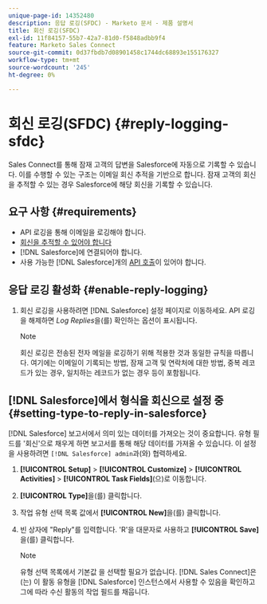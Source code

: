 ```yaml
---
unique-page-id: 14352480
description: 응답 로깅(SFDC) - Marketo 문서 - 제품 설명서
title: 회신 로깅(SFDC)
exl-id: 11f84157-55b7-42a7-81d0-f5848adbb9f4
feature: Marketo Sales Connect
source-git-commit: 0d37fbdb7d08901458c1744dc68893e155176327
workflow-type: tm+mt
source-wordcount: '245'
ht-degree: 0%

---
```


# 회신 로깅(SFDC) {#reply-logging-sfdc}

Sales Connect를 통해 잠재 고객의 답변을 Salesforce에 자동으로 기록할 수 있습니다. 이를 수행할 수 있는 구조는 이메일 회신 추적을 기반으로 합니다. 잠재 고객의 회신을 추적할 수 있는 경우 Salesforce에 해당 회신을 기록할 수 있습니다.

## 요구 사항 {#requirements}

* API 로깅을 통해 이메일을 로깅해야 합니다.
* [회신을 추적할 수 있어야 합니다](/help/marketo/product-docs/marketo-sales-connect/email/common-tracking-questions/how-reply-tracking-works.md)
* [!DNL Salesforce]에 연결되어야 합니다.
* 사용 가능한 [!DNL Salesforce]개의 [API 호출](https://developer.salesforce.com/docs/atlas.en-us.salesforce_app_limits_cheatsheet.meta/salesforce_app_limits_cheatsheet/salesforce_app_limits_platform_api.htm)이 있어야 합니다.

## 응답 로깅 활성화 {#enable-reply-logging}

1. 회신 로깅을 사용하려면 [!DNL Salesforce] 설정 페이지로 이동하세요. API 로깅을 해제하면 _Log Replies_&#x200B;을(를) 확인하는 옵션이 표시됩니다.

   >[!NOTE]
   >
   >회신 로깅은 전송된 전자 메일을 로깅하기 위해 적용한 것과 동일한 규칙을 따릅니다. 여기에는 이메일이 기록되는 방법, 잠재 고객 및 연락처에 대한 방법, 중복 레코드가 있는 경우, 일치하는 레코드가 없는 경우 등이 포함됩니다.

## [!DNL Salesforce]에서 형식을 회신으로 설정 중 {#setting-type-to-reply-in-salesforce}

[!DNL Salesforce] 보고서에서 의미 있는 데이터를 가져오는 것이 중요합니다. 유형 필드를 &#39;회신&#39;으로 채우게 하면 보고서를 통해 해당 데이터를 가져올 수 있습니다. 이 설정을 사용하려면 `[!DNL Salesforce] admin`과(와) 협력하세요.

1. **[!UICONTROL Setup]** > **[!UICONTROL Customize]** > **[!UICONTROL Activities]** > **[!UICONTROL Task Fields]**(으)로 이동합니다.
1. **[!UICONTROL Type]**&#x200B;을(를) 클릭합니다.
1. 작업 유형 선택 목록 값에서 **[!UICONTROL New]**&#x200B;을(를) 클릭합니다.
1. 빈 상자에 &quot;Reply&quot;를 입력합니다. &#39;R&#39;을 대문자로 사용하고 **[!UICONTROL Save]**&#x200B;을(를) 클릭합니다.

   >[!NOTE]
   >
   >유형 선택 목록에서 기본값 을 선택할 필요가 없습니다. [!DNL Sales Connect]은(는) 이 활동 유형을 [!DNL Salesforce] 인스턴스에서 사용할 수 있음을 확인하고 그에 따라 수신 활동의 작업 필드를 채웁니다.

